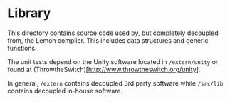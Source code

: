 # Library
This directory contains source code used by, but completely decoupled from, the Lemon compiler. This includes data structures and generic functions. 

The unit tests depend on the Unity software located in `/extern/unity` or found at (ThrowtheSwitch)[http://www.throwtheswitch.org/unity].

In general, `/extern` contains decoupled 3rd party software while `/src/lib` contains decoupled in-house software.
